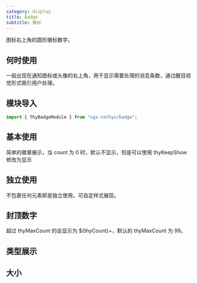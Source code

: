 ```yaml
---
category: display
title: Badge
subtitle: 徽标
---
```


<alert>图标右上角的圆形徽标数字。</alert>

## 何时使用
一般出现在通知图标或头像的右上角，用于显示需要处理的消息条数，通过醒目视觉形式吸引用户处理。


## 模块导入
```ts
import { ThyBadgeModule } from "ngx-tethys/badge";
```
## 基本使用
简单的徽章展示，当 count 为 0 时，默认不显示，但是可以使用 thyKeepShow 修改为显示
<example name="thy-badge-basic-example"></example>


## 独立使用
不包裹任何元素即是独立使用，可自定样式展现。
<example name="thy-badge-no-wrapper-example"></example>

## 封顶数字
超过 thyMaxCount 的会显示为 ${thyCount}+，默认的 thyMaxCount 为 99。
<example name="thy-badge-overflow-example"></example>

## 类型展示
<example name="thy-badge-type-example"></example>

## 大小
<example name="thy-badge-size-example"></example>
